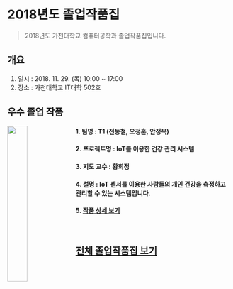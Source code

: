 # 2018년도 졸업작품집
> 2018년도 가천대학교 컴퓨터공학과 졸업작품집입니다.

## 개요

1. 일시 : 2018. 11. 29. (목) 10:00 ~ 17:00
2. 장소 : 가천대학교 IT대학 502호

## 우수 졸업 작품

<img align="left" src="https://imgur.com/qucEjzS.png" width="30%" height="30%">

#### 1. 팀명 : T1 (전동철, 오정훈, 안정욱)
#### 2. 프로젝트명 : IoT를 이용한 건강 관리 시스템
#### 3. 지도 교수 : 황희정
#### 4. 설명 : IoT 센서를 이용한 사람들의 개인 건강을 측정하고 관리할 수 있는 시스템입니다.
#### 5. [작품 상세 보기](./2018project/T1)

<br/>

## [전체 졸업작품집 보기](./2018project)
